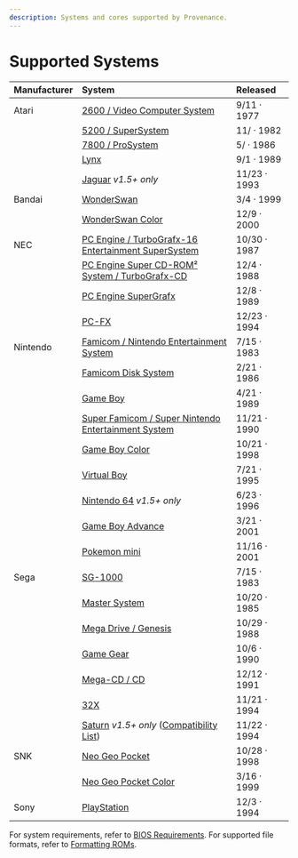 ```yaml
---
description: Systems and cores supported by Provenance.
---
```


# Supported Systems

| Manufacturer | System | Released |
| :--- | :--- | :--- |
| Atari | [2600 / Video Computer System](https://en.wikipedia.org/wiki/Atari_2600) | 9/11 · 1977 |
|  | [5200 / SuperSystem](https://en.wikipedia.org/wiki/Atari_5200) | 11/ · 1982 |
|  | [7800 / ProSystem](https://en.wikipedia.org/wiki/Atari_7800) | 5/ · 1986 |
|  | [Lynx](https://en.wikipedia.org/wiki/Atari_Lynx) | 9/1 · 1989 |
|  | [Jaguar](https://en.wikipedia.org/wiki/Atari_Jaguar) _v1.5+ only_ | 11/23 · 1993 |
| Bandai | [WonderSwan](https://en.wikipedia.org/wiki/WonderSwan) | 3/4 · 1999 |
|  | [WonderSwan Color](https://en.wikipedia.org/wiki/WonderSwan) | 12/9 · 2000 |
| NEC | [PC Engine / TurboGrafx-16 Entertainment SuperSystem](https://en.wikipedia.org/wiki/TurboGrafx-16) | 10/30 · 1987 |
|  | [PC Engine Super CD-ROM² System / TurboGrafx-CD](https://en.wikipedia.org/wiki/TurboGrafx-16#CD-ROM_add-ons) | 12/4 · 1988 |
|  | [PC Engine SuperGrafx](https://en.wikipedia.org/wiki/PC_Engine_SuperGrafx) | 12/8 · 1989 |
|  | [PC-FX](https://en.wikipedia.org/wiki/PC-FX) | 12/23 · 1994 |
| Nintendo | [Famicom / Nintendo Entertainment System](https://en.wikipedia.org/wiki/Nintendo_Entertainment_System) | 7/15 · 1983 |
|  | [Famicom Disk System](https://en.wikipedia.org/wiki/Family_Computer_Disk_System) | 2/21 · 1986 |
|  | [Game Boy](https://en.wikipedia.org/wiki/Game_Boy) | 4/21 · 1989 |
|  | [Super Famicom / Super Nintendo Entertainment System](https://en.wikipedia.org/wiki/Super_Nintendo_Entertainment_System) | 11/21 · 1990 |
|  | [Game Boy Color](https://en.wikipedia.org/wiki/Game_Boy_Color) | 10/21 · 1998 |
|  | [Virtual Boy](https://en.wikipedia.org/wiki/Virtual_Boy) | 7/21 · 1995 |
|  | [Nintendo 64](https://en.wikipedia.org/wiki/Nintendo_64) _v1.5+ only_ | 6/23 · 1996 |
|  | [Game Boy Advance](https://en.wikipedia.org/wiki/Game_Boy_Advance) | 3/21 · 2001 |
|  | [Pokemon mini](https://en.wikipedia.org/wiki/Pokémon_Mini) | 11/16 · 2001 |
| Sega | [SG-1000](https://en.wikipedia.org/wiki/SG-1000) | 7/15 · 1983 |
|  | [Master System](https://en.wikipedia.org/wiki/Master_System) | 10/20 · 1985 |
|  | [Mega Drive / Genesis](https://en.wikipedia.org/wiki/Sega_Genesis) | 10/29 · 1988 |
|  | [Game Gear](https://en.wikipedia.org/wiki/Game_Gear) | 10/6 · 1990 |
|  | [Mega-CD / CD](https://en.wikipedia.org/wiki/Sega_CD) | 12/12 · 1991 |
|  | [32X](https://en.wikipedia.org/wiki/32X) | 11/21 · 1994 |
|  | [Saturn](https://en.wikipedia.org/wiki/Sega_Saturn) _v1.5+ only_ \([Compatibility List](http://wiki.yabause.org/index.php5?title=Compatibility_list)\) | 11/22 · 1994 |
| SNK | [Neo Geo Pocket](https://en.wikipedia.org/wiki/Neo_Geo_Pocket) | 10/28 · 1998 |
|  | [Neo Geo Pocket Color](https://en.wikipedia.org/wiki/Neo_Geo_Pocket_Color) | 3/16 · 1999 |
| Sony | [PlayStation](https://en.wikipedia.org/wiki/PlayStation_) | 12/3 · 1994 |

For system requirements, refer to [BIOS Requirements](../installation-and-usage/bios-requirements.md).
For supported file formats, refer to [Formatting ROMs](../installation-and-usage/roms/formatting-roms.md).
